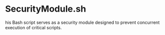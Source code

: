 # SecurityModule.sh
his Bash script serves as a security module designed to prevent concurrent execution of critical scripts.
